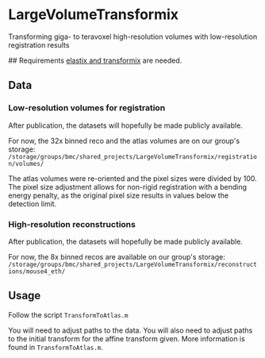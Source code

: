 # LargeVolumeTransformix
Transforming giga- to teravoxel high-resolution volumes with low-resolution registration results

## Requirements
[elastix and transformix](https://elastix.lumc.nl/) are needed.

## Data
### Low-resolution volumes for registration
After publication, the datasets will hopefully be made publicly available.

For now, the 32x binned reco and the atlas volumes are on our group's storage:
`/storage/groups/bmc/shared_projects/LargeVolumeTransformix/registration/volumes/`

The atlas volumes were re-oriented and the pixel sizes were divided by 100. The pixel size adjustment allows for non-rigid registration with a bending energy penalty, as the original pixel size results in values below the detection limit.

### High-resolution reconstructions
After publication, the datasets will hopefully be made publicly available.

For now, the 8x binned recos are available on our group's storage:
`/storage/groups/bmc/shared_projects/LargeVolumeTransformix/reconstructions/mouse4_eth/`

## Usage
Follow the script `TransformToAtlas.m`

You will need to adjust paths to the data. You will also need to adjust paths to the initial transform for the affine transform given. More information is found in `TransformToAtlas.m`.

